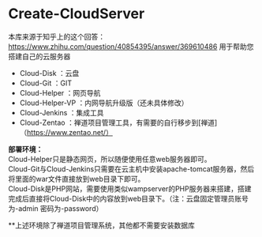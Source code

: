 # Create-CloudServer

本库来源于知乎上的这个回答： https://www.zhihu.com/question/40854395/answer/369610486
用于帮助您搭建自己的云服务器

* Cloud-Disk        ：云盘
* Cloud-Git         ：GIT
* Cloud-Helper      ：网页导航
* Cloud-Helper-VP   ：内网导航升级版（还未具体修改）
* Cloud-Jenkins     ：集成工具
* Cloud-Zentao      ：禅道项目管理工具，有需要的自行移步到[禅道]（https://www.zentao.net/）

**部署环境：**<br/>
Cloud-Helper只是静态网页，所以随便使用任意web服务器即可。<br/>
Cloud-Git与Cloud-Jenkins只需要在云主机中安装apache-tomcat服务器，然后将里面的war文件直接放到web目录下即可。<br/>
Cloud-Disk是PHP网站，需要使用类似wampserver的PHP服务器来搭建，搭建完成后直接将Cloud-Disk中的内容放到web目录下。（注：云盘固定管理员账号为-admin 密码为-password）<br/> 

**上述环境除了禅道项目管理系统，其他都不需要安装数据库


